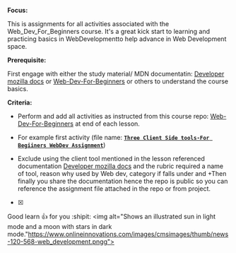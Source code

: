 **Focus:**

This is assignments for all activities associated with the Web_Dev_For_Beginners course. It's a great kick start to learning and practicing basics in WebDevelopmentto help advance in Web Development space.

**Prerequisite:**

First engage with either the study material/ MDN documentatin: [Developer mozilla docs](https://developer.mozilla.org/docs/Learn/Tools_and_testing/Understanding_client-side_tools/Overview) or [Web-Dev-For-Beginners](https://github.com/microsoft/Web-Dev-For-Beginners/tree/main/#lessons) or others to understand the course basics.

**Criteria:**

- Perform and add all activities as instructed from this course repo: [Web-Dev-For-Beginners](https://github.com/microsoft/Web-Dev-For-Beginners/tree/main/#lessons) at end of each lesson.
* For example first activity (file name: [**`Three Client Side tools-For Begiiners WebDev Assignment`**](https://github.com/thabangrapotu/Web-Dev-For-Beginners/blob/main/Three%20Client%20Side%20tools-For%20Begiiners%20WebDev%20Assignment%20.txt))

+ Exclude using the client tool mentioned in the lesson referenced documentation [Developer mozilla docs](https://developer.mozilla.org/docs/Learn/Tools_and_testing/Understanding_client-side_tools/Overview) and the rubric required a name of tool, reason why used by Web dev, category if falls under and 
+Then finally you share the documentation hence the repo is public so you can reference the assignment file attached in the repo or from project.
- [x]
Good learn :+1: for you :shipit:
<picture>
  <source media="(prefers-color-scheme: dark)" srcset="https://www.onlineinnovations.com/images/cmsimages/thumb/news-120-568-web_development.png">
  <source media="(prefers-color-scheme: light)" srcset="https://www.onlineinnovations.com/images/cmsimages/thumb/news-120-568-web_development.png">
  <img alt="Shows an illustrated sun in light mode and a moon with stars in dark mode."https://www.onlineinnovations.com/images/cmsimages/thumb/news-120-568-web_development.pngg">
</picture>

